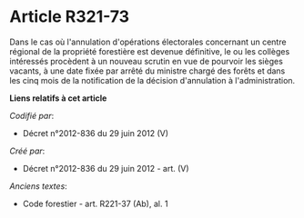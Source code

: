 # Article R321-73

Dans le cas où l'annulation d'opérations électorales concernant un centre régional de la propriété forestière est devenue
définitive, le ou les collèges intéressés procèdent à un nouveau scrutin en vue de pourvoir les sièges vacants, à une date
fixée par arrêté du ministre chargé des forêts et dans les cinq mois de la notification de la décision d'annulation à
l'administration.

**Liens relatifs à cet article**

_Codifié par_:

  - Décret n°2012-836 du 29 juin 2012 (V)

_Créé par_:

  - Décret n°2012-836 du 29 juin 2012 - art. (V)

_Anciens textes_:

  - Code forestier - art. R221-37 (Ab), al. 1
